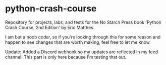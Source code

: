 # python-crash-course
Repository for projects, labs, and tests for the No Starch Press book 'Python Crash Course, 2nd Edition' by Eric Matthes. 

I am but a noob coder, so if you're looking through this for some reason and happen to see changes that are worth making, feel free to let me know.

Update: Added a Discord webhook so my updates are reflected in my feed channel. This part is only here because I'm testing that out.
